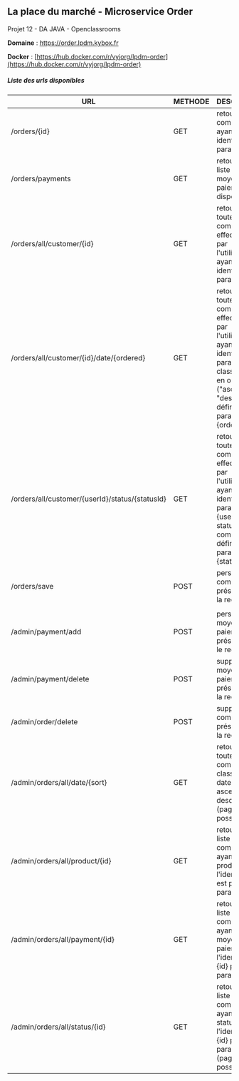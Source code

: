 ## La place du marché - Microservice Order
Projet 12 - DA JAVA - Openclassrooms

**Domaine** : https://order.lpdm.kybox.fr

**Docker** : [https://hub.docker.com/r/vyjorg/lpdm-order](https://hub.docker.com/r/vyjorg/lpdm-order)

##### Liste des urls disponibles 
| URL                                             | METHODE | DESCRIPTION                                                                                                                                                                   |
|-------------------------------------------------|---------|-------------------------------------------------------------------------------------------------------------------------------------------------------------------------------|
| /orders/{id}                                    | GET     | retourne la commande ayant pour identifiant le paramètre {id}                                                                                                                 |
| /orders/payments                                | GET     | retourne la liste des moyens de paiement disponibles                                                                                                                          |
| /orders/all/customer/{id}                       | GET     | retourne toutes les commandes effectuées par l'utilisateur ayant pour identifiant le paramètre {id}                                                                           |
| /orders/all/customer/{id}/date/{ordered}        | GET     | retourne toutes les commandes effectuées par l'utilisateur ayant pour identifiant le paramètre {id} classées par en ordre ("asc" / "desc") définit par le paramètre {ordered} |
| /orders/all/customer/{userId}/status/{statusId} | GET     |  retourne toutes les commande effectuées par l'utilisateur ayant pour identifiant le paramètre {userId} et le statut de commande définit par le paramètre {statusId}          |
| /orders/save                                    | POST    | persiste la commande présente dans la requête                                                                                                                                 |
|                                                 |         |                                                                                                                                                                               |
| /admin/payment/add                              | POST    | persiste le moyen de paiement présent dans le requête                                                                                                                         |
| /admin/payment/delete                           | POST    | supprime le moyen de paiement présent dans la requête                                                                                                                         |
| /admin/order/delete                             | POST    | supprime la commande présente dans la requête                                                                                                                                 |
| /admin/orders/all/date/{sort}                   | GET     | retourne toutes les commandes classées par date en ordre ascendant ou descendant (pagination possible)                                                                        |
| /admin/orders/all/product/{id}                  | GET     | retourne la liste des commandes ayant le produit dont l'identifiant est passé en paramètre {id}                                                                               |
| /admin/orders/all/payment/{id}                  | GET     | retourne la liste des commandes ayant pour moyen de paiement l'identifiant {id} passé en paramètre                                                                            |
| /admin/orders/all/status/{id}                   | GET     | retourne la liste des commandes ayant pour status l'identifiant {id} passé en paramètre (pagination possible)                                                                 |